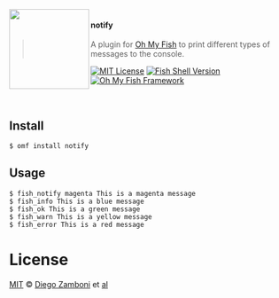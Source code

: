  <img src="https://cdn.rawgit.com/oh-my-fish/oh-my-fish/e4f1c2e0219a17e2c748b824004c8d0b38055c16/docs/logo.svg" align="left" width="144px" height="144px"/>

#### notify
> A plugin for [Oh My Fish][omf-link] to print different types of messages to the console.

[![MIT License](https://img.shields.io/badge/license-MIT-007EC7.svg?style=flat-square)](/LICENSE)
[![Fish Shell Version](https://img.shields.io/badge/fish-v2.2.0-007EC7.svg?style=flat-square)](https://fishshell.com)
[![Oh My Fish Framework](https://img.shields.io/badge/Oh%20My%20Fish-Framework-007EC7.svg?style=flat-square)](https://www.github.com/oh-my-fish/oh-my-fish)

<br/>


## Install

```fish
$ omf install notify
```


## Usage

```fish
$ fish_notify magenta This is a magenta message
$ fish_info This is a blue message
$ fish_ok This is a green message
$ fish_warn This is a yellow message
$ fish_error This is a red message
```

# License

[MIT][mit] © [Diego Zamboni][author] et [al][contributors]


[mit]:            https://opensource.org/licenses/MIT
[author]:         https://github.com/zzamboni
[contributors]:   https://github.com/zzamboni/plugin-notify/graphs/contributors
[omf-link]:       https://www.github.com/oh-my-fish/oh-my-fish

[license-badge]:  https://img.shields.io/badge/license-MIT-007EC7.svg?style=flat-square
